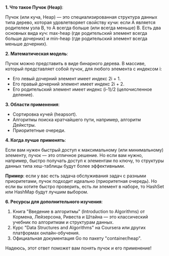 **1. Что такое Пучок (Heap)**:

Пучок (или куча, Heap) — это специализированная структура данных типа дерево, которая удовлетворяет свойству кучи: если A является родителем узла B, то A всегда больше (или всегда меньше) B. Есть два основных вида куч: max-heap (где родительский элемент всегда больше дочерних) и min-heap (где родительский элемент всегда меньше дочерних).

**2. Математическая модель**:

Пучок можно представить в виде бинарного дерева. В массиве, который представляет собой пучок, для любого элемента с индексом i:
- Его левый дочерний элемент имеет индекс 2i + 1.
- Его правый дочерний элемент имеет индекс 2i + 2.
- Его родительский элемент имеет индекс (i-1)/2 (целочисленное деление).

**3. Области применения**:

- Сортировка кучей (heapsort).
- Алгоритмы поиска кратчайшего пути, например, алгоритм Дейкстры.
- Приоритетные очереди.

**4. Когда лучше применять**:

Если вам нужен быстрый доступ к максимальному (или минимальному) элементу, пучок — это отличное решение. Но если вам нужно, например, быстро получать доступ к элементам по ключу, то структуры данных типа хеш-таблицы будут более эффективными.

**Пример**: если у вас есть задача обслуживания задач с разными приоритетами, пучок подходит идеально (приоритетная очередь). Но если вы хотите быстро проверить, есть ли элемент в наборе, то HashSet или HashMap будут лучшим выбором.

**6. Ресурсы для дополнительного изучения**:

1. Книга "Введение в алгоритмы" (Introduction to Algorithms) от Кормена, Лейзерсона, Ривеста и Штайна — это классический учебник по алгоритмам и структурам данных.
2. Курс "Data Structures and Algorithms" на Coursera или других платформах онлайн-обучения.
3. Официальная документация Go по пакету "container/heap".

Надеюсь, этот ответ поможет вам понять пучок и его применение!